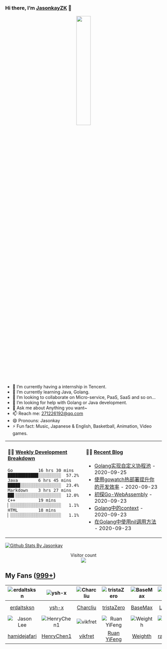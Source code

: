 ### Hi there, I’m [JasonkayZK](https://jasonkayzk.github.io/) 👋

<p align="center">
  <img src="https://github.com/JasonkayZK/jasonkayzk/blob/master/hello-world.gif" width="30%">
</p>


- 🔭 I’m currently having a internship in Tencent.
- 🌱 I’m currently learning Java, Golang.
- 👯 I’m looking to collaborate on Micro-service, PaaS, SaaS and so on…
- 🤔 I’m looking for help with Golang or Java development.
- 💬 Ask me about Anything you want~
- 📫 Reach me: 271226192@qq.com
- 😄 Pronouns: Jasonkay
- ⚡ Fun fact: Music, Japanese & English, Basketball, Animation, Video games.

<table width="800px">
<tr>
<td valign="top" width="50%">

#### 🏊‍♂️ <a href="https://gist.github.com/JasonkayZK/59ead22758ee823e48b558d3cff332f1" target="_blank">Weekly Development Breakdown</a>

<!-- code_time starts -->

```text
Go          16 hrs 30 mins ████████████░░░░░░░░░  57.2%
Java        6 hrs 45 mins  ████▉░░░░░░░░░░░░░░░░  23.4%
Markdown    3 hrs 27 mins  ██▌░░░░░░░░░░░░░░░░░░  12.0%
C++         19 mins        ▏░░░░░░░░░░░░░░░░░░░░   1.1%
HTML        18 mins        ▏░░░░░░░░░░░░░░░░░░░░   1.1%
```

<!-- code_time ends -->
</td>

<td valign="top" width="50%">

#### 🤹‍♀️ <a href="https://jasonkayzk.github.io/" target="_blank">Recent Blog</a>

<!-- blog starts -->
* <a href='https://jasonkayzk.github.io/2020/09/25/Golang%E5%AE%9E%E7%8E%B0%E8%87%AA%E5%AE%9A%E4%B9%89%E5%8D%8F%E7%A8%8B%E6%B1%A0/' target='_blank'>Golang实现自定义协程池</a> - 2020-09-25
* <a href='https://jasonkayzk.github.io/2020/09/23/%E4%BD%BF%E7%94%A8gowatch%E7%83%AD%E9%83%A8%E7%BD%B2%E6%8F%90%E5%8D%87%E4%BD%A0%E7%9A%84%E5%BC%80%E5%8F%91%E6%95%88%E7%8E%87/' target='_blank'>使用gowatch热部署提升你的开发效率</a> - 2020-09-23
* <a href='https://jasonkayzk.github.io/2020/09/23/%E5%88%9D%E6%8E%A2Go-WebAssembly/' target='_blank'>初探Go-WebAssembly</a> - 2020-09-23
* <a href='https://jasonkayzk.github.io/2020/09/23/Golang%E4%B8%AD%E7%9A%84context/' target='_blank'>Golang中的context</a> - 2020-09-23
* <a href='https://jasonkayzk.github.io/2020/09/23/%E5%9C%A8Golang%E4%B8%AD%E4%BD%BF%E7%94%A8nil%E8%B0%83%E7%94%A8%E6%96%B9%E6%B3%95/' target='_blank'>在Golang中使用nil调用方法</a> - 2020-09-23
<!-- blog ends -->

</td>
</tr>

</table>


[![Github Stats By Jasonkay](https://github-readme-stats.vercel.app/api?username=jasonkayzk&show_icons=true&title_color=0366d6&icon_color=ffc83d&text_color=24292e&bg_color=fff)](https://github.com/jasonkayzk/)


<p align="center"> 
  Visitor count<br>
  <img src="https://profile-counter.glitch.me/jasonkayzk/count.svg" />
</p>

## My Fans ([999+](https://github.com/jasonkayzk?tab=followers))

| ![erdaltsksn](https://avatars0.githubusercontent.com/u/22197800?s=80&v=4) | ![ysh-x](https://avatars3.githubusercontent.com/u/42147996?s=80&v=4) | ![Charcliu](https://avatars2.githubusercontent.com/u/23503649?s=80&v=4) | ![tristaZero](https://avatars2.githubusercontent.com/u/27757146?s=80&v=4) | ![BaseMax](https://avatars3.githubusercontent.com/u/2658040?s=80&v=4) | ![LouisYLWang](https://avatars3.githubusercontent.com/u/11455901?s=80&v=4) | ![ASJ-PAYIZ](https://avatars1.githubusercontent.com/u/48379266?s=80&v=4) | ![wangxiaoxiang5599](https://avatars2.githubusercontent.com/u/31461411?s=80&v=4) |
| :----------------------------------------------------------: | :----------------------------------------------------------: | :----------------------------------------------------------: | :----------------------------------------------------------: | :----------------------------------------------------------: | :----------------------------------------------------------: | :----------------------------------------------------------: | :----------------------------------------------------------: |
|         [erdaltsksn](https://github.com/erdaltsksn)          |              [ysh-x](https://github.com/ysh-x)               |           [Charcliu](https://github.com/Charcliu)            |         [tristaZero](https://github.com/tristaZero)          |            [BaseMax](https://github.com/BaseMax)             |        [LouisYLWang](https://github.com/LouisYLWang)         |          [ASJ-PAYIZ](https://github.com/ASJ-PAYIZ)           |  [wangxiaoxiang5599](https://github.com/wangxiaoxiang5599)   |
| ![Jason Lee](https://avatars1.githubusercontent.com/u/37927931?s=80&v=4) | ![HenryChen1](https://avatars3.githubusercontent.com/u/24852788?s=80&v=4) | ![vikfret](https://avatars3.githubusercontent.com/u/56179621?s=80&v=4) | ![Ruan YiFeng](https://avatars2.githubusercontent.com/u/905434?s=80&v=4) | ![Weighth](https://avatars3.githubusercontent.com/u/55311703?s=80&v=4) | ![rakzhodekams](https://avatars0.githubusercontent.com/u/16127381?s=80&v=4) | ![flashfoxter](https://avatars1.githubusercontent.com/u/2852886?s=80&v=4) | ![DuHouAn](https://avatars0.githubusercontent.com/u/33805265?s=80&v=4) |
|       [hamidejafari](https://github.com/hamidejafari)        |         [HenryChen1](https://github.com/HenryChen1)          |            [vikfret](https://github.com/vikfret)             |           [Ruan YiFeng](https://github.com/ruanyf)           |            [Weighth](https://github.com/Weighth)             |       [rakzhodekams](https://github.com/rakzhodekams)        |        [flashfoxter](https://github.com/flashfoxter)         |            [DuHouAn](https://github.com/DuHouAn)             |

